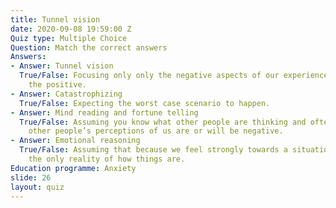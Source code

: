 ```yaml
---
title: Tunnel vision
date: 2020-09-08 19:59:00 Z
Quiz type: Multiple Choice
Question: Match the correct answers
Answers:
- Answer: Tunnel vision
  True/False: Focusing only only the negative aspects of our experience and ignoring
    the positive.
- Answer: Catastrophizing
  True/False: Expecting the worst case scenario to happen.
- Answer: Mind reading and fortune telling
  True/False: Assuming you know what other people are thinking and often assuming
    other people’s perceptions of us are or will be negative.
- Answer: Emotional reasoning
  True/False: Assuming that because we feel strongly towards a situation it must be
    the only reality of how things are.
Education programme: Anxiety
slide: 26
layout: quiz
---
```


